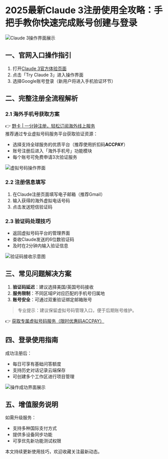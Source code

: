 # 2025最新Claude 3注册使用全攻略：手把手教你快速完成账号创建与登录

![Claude 3操作界面展示](https://bbtdd.com/wp-content/uploads/img/385676951776715.webp)

## 一、官网入口操作指引
1. 打开[Claude 3官方体验页面](https://www.anthropic.com/news/claude-3-family)
2. 点击「Try Claude 3」进入操作界面
3. 选择Google账号登录（新用户将进入手机验证环节）

## 二、完整注册全流程解析
### 2.1 海外手机号获取方案
👉 [野卡 | 一分钟注册，轻松订阅海外线上服务](https://bbtdd.com/yeka)  
推荐通过专业虚拟号码服务平台获取验证资源：
- 选择支持全球服务的优质平台（推荐使用折扣码**ACCPAY**）
- 账号注册后进入「海外手机号」功能模块
- 每个账号可免费申请3次验证服务

![虚拟号码操作界面](https://bbtdd.com/wp-content/uploads/img/2560815398876.webp)

### 2.2 注册信息填写
1. 在Claude注册页面填写电子邮箱（推荐Gmail）
2. 输入获得的海外虚拟电话号码
3. 点击发送短信验证码

### 2.3 验证码处理技巧
- 返回虚拟号码平台的管理界面
- 查收Claude发送的6位数验证码
- 及时在2分钟内输入验证信息

![验证码接收示意图](https://bbtdd.com/wp-content/uploads/img/91479074232592.webp)

## 三、常见问题解决方案
1. **验证码延迟**：建议选择美国/英国号码接收
2. **服务限制**：不同区域IP对应匹配的手机号归属地
3. **账号安全**：可通过双重验证绑定邮箱账号

> 专业提示：建议保留虚拟号码管理入口，便于后期账号维护。

👉 [获取专属虚拟号码服务（限时优惠码ACCPAY）](https://bbtdd.com/yeka)

## 四、登录使用指南
成功注册后：
- 每日可享有基础问答额度
- 支持历史对话记录云端保存
- 可创建多个工作区进行项目管理

![操作成功界面展示](https://bbtdd.com/wp-content/uploads/img/60320885067.webp)

## 五、增值服务说明
如需升级服务：
- 支持多种国际支付方式
- 提供多设备同步功能
- 可享优先新功能测试权限

本文持续更新使用技巧，欢迎收藏关注最新动态。